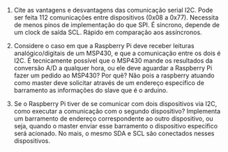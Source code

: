 1. Cite as vantagens e desvantagens das comunicação serial I2C.
	Pode ser feita 112 comunicações entre dispositivos (0x08 a 0x77). Necessita de menos pinos de implementação do que SPI. É síncrono, depende de um clock de saída SCL. Rápido em comparação aos assíncronos.    

2. Considere o caso em que a Raspberry Pi deve receber leituras analógico/digitais de um MSP430, e que a comunicação entre os dois é I2C. É tecnicamente possível que o MSP430 mande os resultados da conversão A/D a qualquer hora, ou ele deve aguardar a Raspberry Pi fazer um pedido ao MSP430? Por quê?
	Não pois a raspberry atuando como master deve solicitar através de um endereço especifico de barramento as informações do slave que é o arduino. 

3. Se o Raspberry Pi tiver de se comunicar com dois dispositivos via I2C, como executar a comunicação com o segundo dispositivo?
	Implementa um barramento de endereço correspondente ao outro dispositivo, ou seja, quando o master enviar esse barramento o dispositivo especifico será acionado. No mais, o mesmo SDA e SCL são conectados nesses dispositivos.
